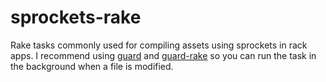 sprockets-rake
==============

Rake tasks commonly used for compiling assets using sprockets in rack apps. I recommend using [guard](https://www.google.com/search?aq=f&sourceid=chrome&ie=UTF-8&q=guard+ruby) and [guard-rake](https://github.com/rubyist/guard-rake) so you can run the task in the background when a file is modified.